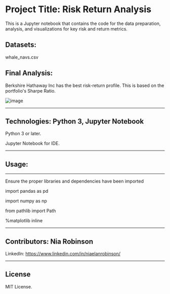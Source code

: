 # Project Title: Risk Return Analysis

This is a Jupyter notebook that contains the code for the data preparation, analysis, and visualizations for key risk and return metrics.

Datasets:
---
whale_navs.csv

Final Analysis:
---
Berkshire Hathaway Inc has the best risk-return profile. This is based on the portfolio's Sharpe Ratio.

![image](https://user-images.githubusercontent.com/34729547/180893091-5ea5564d-75c2-4b7a-aa45-e6f265984779.png)

---

## Technologies: Python 3, Jupyter Notebook

Python 3 or later.

Jupyter Notebook for IDE.

---

## Usage:
---

Ensure the proper libraries and dependencies have been imported

import pandas as pd

import numpy as np

from pathlib import Path

%matplotlib inline

---

## Contributors: Nia Robinson

LinkedIn: https://www.linkedin.com/in/niaelanrobinson/

---

## License

MIT License.
